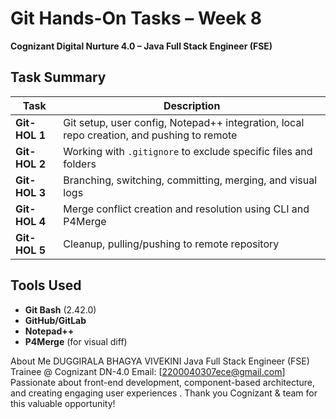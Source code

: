 # Git Hands-On Tasks – Week 8
**Cognizant Digital Nurture 4.0 – Java Full Stack Engineer (FSE)**  


## Task Summary

| Task | Description |
|------|-------------|
| **Git-HOL 1** | Git setup, user config, Notepad++ integration, local repo creation, and pushing to remote |
| **Git-HOL 2** | Working with `.gitignore` to exclude specific files and folders |
| **Git-HOL 3** | Branching, switching, committing, merging, and visual logs |
| **Git-HOL 4** | Merge conflict creation and resolution using CLI and P4Merge |
| **Git-HOL 5** | Cleanup, pulling/pushing to remote repository |



## Tools Used

- **Git Bash** (2.42.0)
- **GitHub/GitLab**
- **Notepad++**
- **P4Merge** (for visual diff)

About Me
DUGGIRALA BHAGYA VIVEKINI
Java Full Stack Engineer (FSE) Trainee @ Cognizant DN-4.0
Email: [2200040307ece@gmail.com]
Passionate about front-end development, component-based architecture, and creating engaging user experiences .
Thank you Cognizant & team for this valuable opportunity!

